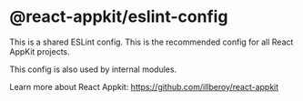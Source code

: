 # @react-appkit/eslint-config

This is a shared ESLint config. This is the recommended config for all React AppKit projects.

This config is also used by internal modules.

Learn more about React Appkit: https://github.com/illberoy/react-appkit
